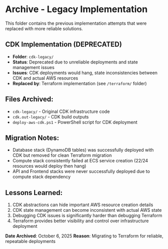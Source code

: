 # Archive - Legacy Implementation

This folder contains the previous implementation attempts that were replaced with more reliable solutions.

## CDK Implementation (DEPRECATED)
- **Folder**: `cdk-legacy/`
- **Status**: Deprecated due to unreliable deployments and state management issues
- **Issues**: CDK deployments would hang, state inconsistencies between CDK and actual AWS resources
- **Replaced by**: Terraform implementation (see `/terraform/` folder)

## Files Archived:
- `cdk-legacy/` - Original CDK infrastructure code
- `cdk.out-legacy/` - CDK build outputs
- `deploy-aws-cdk.ps1` - PowerShell script for CDK deployment

## Migration Notes:
- Database stack (DynamoDB tables) was successfully deployed with CDK but removed for clean Terraform migration
- Compute stack consistently failed at ECS service creation (22/24 resources would deploy then hang)
- API and Frontend stacks were never successfully deployed due to compute stack dependency

## Lessons Learned:
1. CDK abstractions can hide important AWS resource creation details
2. CDK state management can become inconsistent with actual AWS state
3. Debugging CDK issues is significantly harder than debugging Terraform
4. Terraform provides better visibility and control over infrastructure deployment

**Date Archived**: October 6, 2025
**Reason**: Migrating to Terraform for reliable, repeatable deployments